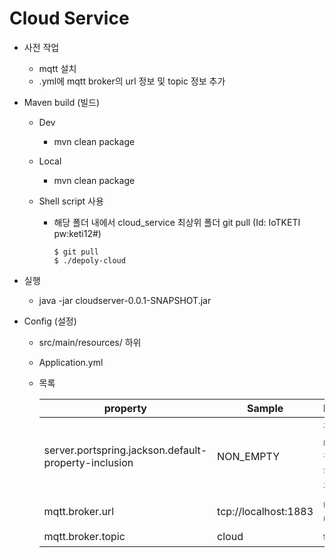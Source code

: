 # Cloud Service

- 사전 작업

  - mqtt 설치
  - .yml에 mqtt broker의 url 정보 및 topic 정보 추가
  
- Maven build (빌드)

  - Dev
    
    - mvn clean package
    
  - Local
    
    - mvn clean package
    
  - Shell script 사용

    - 해당 폴더 내에서 cloud_service 최상위 폴더 git pull (Id: IoTKETI pw:keti12#)

      ```shell
      $ git pull
      $ ./depoly-cloud
      ```

- 실행

  - java -jar cloudserver-0.0.1-SNAPSHOT.jar
  
- Config (설정)

  - src/main/resources/ 하위

  - Application.yml

  - 목록

    | property                                             | Sample               | Description                             |
    | ---------------------------------------------------- | -------------------- | ----------------------------------------|
    | server.portspring.jackson.default-property-inclusion | NON_EMPTY            | 정보 반환시 null을 가진 필드는 반환하지 않음트정보 |
    | mqtt.broker.url                                      | tcp://localhost:1883 | mqtt broker url 정보                     |
    | mqtt.broker.topic                                    | cloud                | topic 정보                               |
    
    
